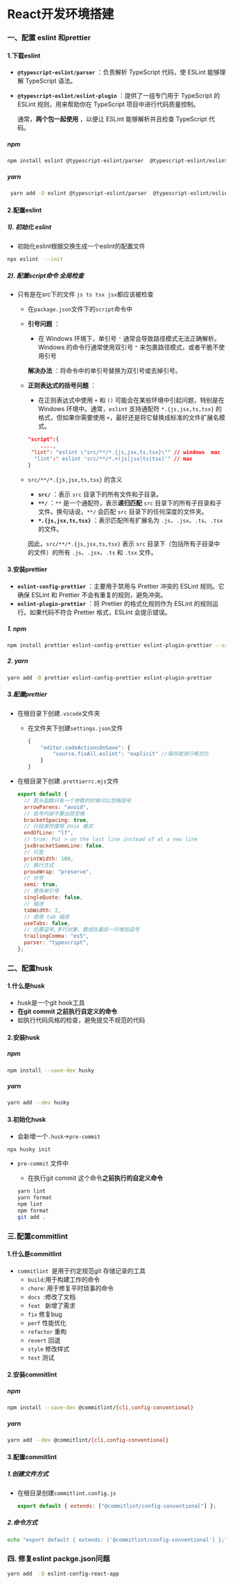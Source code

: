 # React开发环境搭建

### 一、配置 eslint 和prettier

#### 1.下载eslint

- **`@typescript-eslint/parser`** ：负责解析 TypeScript 代码，使 ESLint 能够理解 TypeScript 语法。

- **`@typescript-eslint/eslint-plugin`** ：提供了一组专门用于 TypeScript 的 ESLint 规则，用来帮助你在 TypeScript 项目中进行代码质量控制。

  通常，**两个包一起使用** ，以便让 ESLint 能够解析并且检查 TypeScript 代码。  

#####     npm

```bash [npm]
npm install eslint @typescript-eslint/parser  @typescript-eslint/eslint-plugin --save-dev
```

#####   yarn 

```bash [yarn]
 yarn add -D eslint @typescript-eslint/parser  @typescript-eslint/eslint-plugin 
```

#### 2.配置eslint

#####     1). 初始化 eslint

-  初始化eslint根据交换生成一个eslint的配置文件

```bash [npm]
npx eslint  --init 
```

#####    2). 配置script命令 全局检查

- 只有是在src下的文件 `js ts tsx jsx`都应该被检查

  - 在`package.json`文件下的`script`命令中

  - **引号问题** ：

    - 在 Windows 环境下，单引号 `'` 通常会导致路径模式无法正确解析。Windows 的命令行通常使用双引号 `"` 来包裹路径模式，或者干脆不使用引号

    **解决办法** ：将命令中的单引号替换为双引号或去掉引号。

  - **正则表达式的括号问题** ：

    - 在正则表达式中使用 `+` 和 `()` 可能会在某些环境中引起问题，特别是在 Windows 环境中。通常，`eslint` 支持通配符 `*.{js,jsx,ts,tsx}` 的格式，但如果你需要使用 `+`，最好还是将它替换成标准的文件扩展名模式。

    ```json
    "script":{
        ....,
     "lint": "eslint \"src/**/*.{js,jsx,ts,tsx}\"" // windows  mac
      "lint":" eslint 'src/**/*.+(js|jsx|ts|tsx)'" // mac
    }
    ```

  - `src/**/*.{js,jsx,ts,tsx}` 的含义

    - **`src/`** ：表示 `src` 目录下的所有文件和子目录。
    - **`**/`** ：`**` 是一个通配符，表示**递归匹配** `src` 目录下的所有子目录和子文件。换句话说，`**/` 会匹配 `src` 目录下的任何深度的文件夹。
    - **`*.{js,jsx,ts,tsx}`** ：表示匹配所有扩展名为 `.js`、`.jsx`、`.ts`、`.tsx` 的文件。

    因此，`src/**/*.{js,jsx,ts,tsx}` 表示 `src` 目录下（包括所有子目录中的文件）的所有 `.js`、`.jsx`、`.ts` 和 `.tsx` 文件。

#### 3.安装prettier

- **`eslint-config-prettier`** ：主要用于禁用与 Prettier 冲突的 ESLint 规则。它确保 ESLint 和 Prettier 不会有重复的规则，避免冲突。
- **`eslint-plugin-prettier`** ：将 Prettier 的格式化规则作为 ESLint 的规则运行。如果代码不符合 Prettier 格式，ESLint 会提示错误。

##### 1. npm

```bash [npm]
npm install prettier eslint-config-prettier eslint-plugin-prettier --save-dev
```

##### 2. yarn 

```bash [yarn]
yarn add -D prettier eslint-config-prettier eslint-plugin-prettier 
```

##### 3.配置prettier

- 在根目录下创建`.vscode`文件夹

  - 在文件夹下创建`settings.json`文件

    ```js [settings.json]
    {
        "editor.codeActionsOnSave": {
            "source.fixAll.eslint": "explicit" //保存就进行格式化
        }
    }
    ```

- 在根目录下创建`.prettierrc.mjs`文件

  ```js [.prettierrc.mjs]
  export default {
    // 箭头函数只有一个参数的时候可以忽略括号
    arrowParens: "avoid",
    // 括号内部不要出现空格
    bracketSpacing: true,
    // 行结束符使用 Unix 格式
    endOfLine: "lf",
    // true: Put > on the last line instead of at a new line
    jsxBracketSameLine: false,
    // 行宽
    printWidth: 100,
    // 换行方式
    proseWrap: "preserve",
    // 分号
    semi: true,
    // 使用单引号
    singleQuote: false,
    // 缩进
    tabWidth: 2,
    // 使用 tab 缩进
    useTabs: false,
    // 后置逗号,多行对象、数组在最后一行增加逗号
    trailingComma: "es5",
    parser: "typescript",
  };
  
  ```

  

### 二、配置husk

####  1.什么是husk

- husk是一个git hook工具
- **在git commit 之前执行自定义的命令**
- 如执行代码风格的检查，避免提交不规范的代码

#### 2.安装husk

#####  npm

```bash [npm]
npm install --save-dev husky
```

##### yarn

```bash [yarn]
yarn add --dev husky
```

#### 3.初始化husk

- 会新增一个`.husk`->`pre-commit`

```bash [npm]
npx husky init
```

- `pre-commit` 文件中

  - 在执行git commit 这个命令**之前执行的自定义命令**

  ```bash [npm]
  yarn lint
  yarn format
  npm lint 
  npm format
  git add .
  ```

  

### 三.配置commitlint

#### 1.什么是commitlint

- `commitlint `是用于约定规范git 存储记录的工具
  - `build`:用于构建工作的命令
  - `chore`: 用于修复平时琐事的命令
  - `docs `:修改了文档
  - `feat ` 新增了需求
  - `fix` 修复bug
  - `perf`  性能优化
  - `refactor`  重构
  - `revert`  回退
  - `style`  修改样式
  - `test`  测试

#### 2.安装commitlint

#####   npm

```bash [npm]
npm install --save-dev @commitlint/{cli,config-conventional}
```

##### yarn

```bash [yarn]
yarn add --dev @commitlint/{cli,config-conventional}
```

#### 3.配置commitlint

#####    1.创建文件方式

- 在根目录创建`commitlint.config.js`

  ```js [commitlint.config.js]
  export default { extends: ["@commitlint/config-conventional"] };
  ```

#####    2.命令方式

```bash [npm]
echo "export default { extends: ['@commitlint/config-conventional'] };" > commitlint.config.js
```

### 四. 修复eslint packge.json问题

```bash [yarn]
yarn add  -D eslint-config-react-app
```

